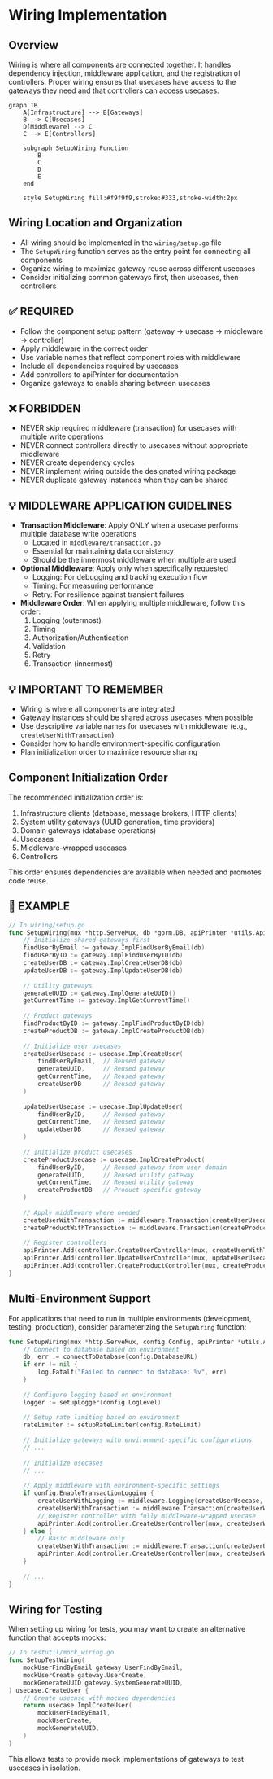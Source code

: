 # Wiring Implementation

## Overview
Wiring is where all components are connected together. It handles dependency injection, middleware application, and the registration of controllers. Proper wiring ensures that usecases have access to the gateways they need and that controllers can access usecases.

```mermaid
graph TB
    A[Infrastructure] --> B[Gateways]
    B --> C[Usecases]
    D[Middleware] --> C
    C --> E[Controllers]
    
    subgraph SetupWiring Function
        B
        C
        D
        E
    end
    
    style SetupWiring fill:#f9f9f9,stroke:#333,stroke-width:2px
```

## Wiring Location and Organization
- All wiring should be implemented in the `wiring/setup.go` file
- The `SetupWiring` function serves as the entry point for connecting all components
- Organize wiring to maximize gateway reuse across different usecases
- Consider initializing common gateways first, then usecases, then controllers

## ✅ REQUIRED
- Follow the component setup pattern (gateway → usecase → middleware → controller)
- Apply middleware in the correct order
- Use variable names that reflect component roles with middleware
- Include all dependencies required by usecases
- Add controllers to apiPrinter for documentation
- Organize gateways to enable sharing between usecases

## ❌ FORBIDDEN
- NEVER skip required middleware (transaction) for usecases with multiple write operations
- NEVER connect controllers directly to usecases without appropriate middleware
- NEVER create dependency cycles
- NEVER implement wiring outside the designated wiring package
- NEVER duplicate gateway instances when they can be shared

## 💡 MIDDLEWARE APPLICATION GUIDELINES
- **Transaction Middleware**: Apply ONLY when a usecase performs multiple database write operations
  - Located in `middleware/transaction.go`
  - Essential for maintaining data consistency
  - Should be the innermost middleware when multiple are used
- **Optional Middleware**: Apply only when specifically requested
  - Logging: For debugging and tracking execution flow
  - Timing: For measuring performance
  - Retry: For resilience against transient failures
- **Middleware Order**: When applying multiple middleware, follow this order:
  1. Logging (outermost)
  2. Timing
  3. Authorization/Authentication
  4. Validation
  5. Retry
  6. Transaction (innermost)

## 💡 IMPORTANT TO REMEMBER
- Wiring is where all components are integrated
- Gateway instances should be shared across usecases when possible
- Use descriptive variable names for usecases with middleware (e.g., `createUserWithTransaction`)
- Consider how to handle environment-specific configuration
- Plan initialization order to maximize resource sharing

## Component Initialization Order

The recommended initialization order is:

1. Infrastructure clients (database, message brokers, HTTP clients)
2. System utility gateways (UUID generation, time providers)
3. Domain gateways (database operations)
4. Usecases
5. Middleware-wrapped usecases
6. Controllers

This order ensures dependencies are available when needed and promotes code reuse.

## 📝 EXAMPLE

```go
// In wiring/setup.go
func SetupWiring(mux *http.ServeMux, db *gorm.DB, apiPrinter *utils.ApiPrinter) {
    // Initialize shared gateways first
    findUserByEmail := gateway.ImplFindUserByEmail(db)
    findUserByID := gateway.ImplFindUserByID(db)
    createUserDB := gateway.ImplCreateUserDB(db)
    updateUserDB := gateway.ImplUpdateUserDB(db)
    
    // Utility gateways
    generateUUID := gateway.ImplGenerateUUID()
    getCurrentTime := gateway.ImplGetCurrentTime()
    
    // Product gateways
    findProductByID := gateway.ImplFindProductByID(db)
    createProductDB := gateway.ImplCreateProductDB(db)
    
    // Initialize user usecases
    createUserUsecase := usecase.ImplCreateUser(
        findUserByEmail,  // Reused gateway
        generateUUID,     // Reused gateway 
        getCurrentTime,   // Reused gateway
        createUserDB      // Reused gateway
    )
    
    updateUserUsecase := usecase.ImplUpdateUser(
        findUserByID,     // Reused gateway
        getCurrentTime,   // Reused gateway
        updateUserDB      // Reused gateway
    )
    
    // Initialize product usecases
    createProductUsecase := usecase.ImplCreateProduct(
        findUserByID,     // Reused gateway from user domain
        generateUUID,     // Reused utility gateway
        getCurrentTime,   // Reused utility gateway
        createProductDB   // Product-specific gateway
    )
    
    // Apply middleware where needed
    createUserWithTransaction := middleware.Transaction(createUserUsecase, db)
    createProductWithTransaction := middleware.Transaction(createProductUsecase, db)
    
    // Register controllers
    apiPrinter.Add(controller.CreateUserController(mux, createUserWithTransaction))
    apiPrinter.Add(controller.UpdateUserController(mux, updateUserUsecase)) // No transaction needed
    apiPrinter.Add(controller.CreateProductController(mux, createProductWithTransaction))
}
```

## Multi-Environment Support

For applications that need to run in multiple environments (development, testing, production), consider parameterizing the `SetupWiring` function:

```go
func SetupWiring(mux *http.ServeMux, config Config, apiPrinter *utils.ApiPrinter) {
    // Connect to database based on environment
    db, err := connectToDatabase(config.DatabaseURL)
    if err != nil {
        log.Fatalf("Failed to connect to database: %v", err)
    }
    
    // Configure logging based on environment
    logger := setupLogger(config.LogLevel)
    
    // Setup rate limiting based on environment
    rateLimiter := setupRateLimiter(config.RateLimit)
    
    // Initialize gateways with environment-specific configurations
    // ...
    
    // Initialize usecases
    // ...
    
    // Apply middleware with environment-specific settings
    if config.EnableTransactionLogging {
        createUserWithLogging := middleware.Logging(createUserUsecase, logger)
        createUserWithTransaction := middleware.Transaction(createUserWithLogging, db)
        // Register controller with fully middleware-wrapped usecase
        apiPrinter.Add(controller.CreateUserController(mux, createUserWithTransaction))
    } else {
        // Basic middleware only
        createUserWithTransaction := middleware.Transaction(createUserUsecase, db)
        apiPrinter.Add(controller.CreateUserController(mux, createUserWithTransaction))
    }
    
    // ...
}
```

## Wiring for Testing

When setting up wiring for tests, you may want to create an alternative function that accepts mocks:

```go
// In testutil/mock_wiring.go
func SetupTestWiring(
    mockUserFindByEmail gateway.UserFindByEmail,
    mockUserCreate gateway.UserCreate,
    mockGenerateUUID gateway.SystemGenerateUUID,
) usecase.CreateUser {
    // Create usecase with mocked dependencies
    return usecase.ImplCreateUser(
        mockUserFindByEmail,
        mockUserCreate,
        mockGenerateUUID,
    )
}
```

This allows tests to provide mock implementations of gateways to test usecases in isolation.
